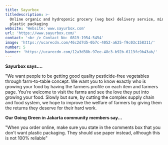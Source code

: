 ```yaml
---
title: Sayurbox
titledescription: >-
  Online organic and hydroponic grocery (veg box) delivery service, minimal
  plastic packaging
website: 'Website: www.sayurbox.com'
url: 'https://www.sayurbox.com/'
contact: '<br /> Contact No: 0819-1954-5454'
image: 'https://ucarecdn.com/46c2d7d5-0b7c-4052-a625-f9c03c158311/'
number: 5
banner: 'https://ucarecdn.com/12a3d38b-97ee-48c3-b92b-6113fc9b43ab/'
---
```

**Sayurbox says....**

"We want people to be getting good quality pesticide-free vegetables through farm-to-table concept. We want you to know exactly who is growing your food by having the farmers profile on each item and farmers page. You’re welcome to visit the farms and see the love they put into growing your food. Slowly but sure, by cutting the complex supply chain and food system, we hope to improve the welfare of farmers by giving them the returns they deserve for their hard work.

**Our Going Green in Jakarta community members say...**

"When you order online, make sure you state in the comments box that you don't want plastic packaging. They should use paper instead, although this is not 100% reliable"
